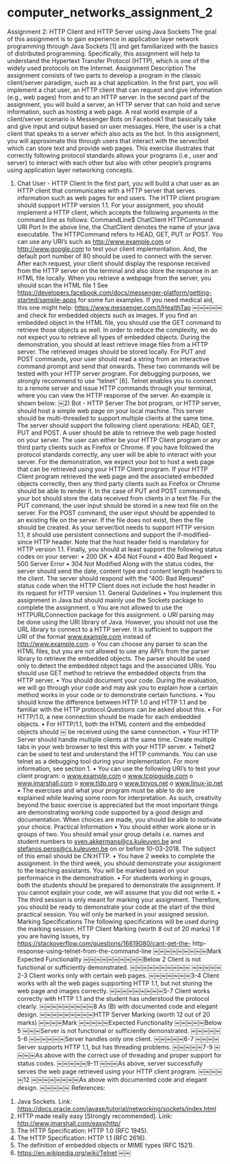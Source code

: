 # computer_networks_assignment_2
Assignment 2: HTTP Client and HTTP Server using Java Sockets
The goal of this assignment is to gain experience in application layer network programming through Java Sockets [1] and get familiarized with the basics of distributed programming. Specifically, this assignment will help to understand the Hypertext Transfer Protocol (HTTP), which is one of the widely used protocols on the Internet.
Assignment Description
The assignment consists of two parts to develop a program in the classic client/server paradigm, such as a chat application. In the first part, you will implement a chat user, an HTTP client that can request and give information (e.g., web pages) from and to an HTTP server. In the second part of the assignment, you will build a server, an HTTP server that can hold and serve information, such as hosting a web page.
A real world example of a client/server scenario is Messenger Bots on Facebook1 that basically take and give input and output based on user messages. Here, the user is a chat client that speaks to a server which also acts as the bot.
In this assignment, you will approximate this through users that interact with the server/bot which can store text and provide web pages.
This exercise illustrates that correctly following protocol standards allows your programs (i.e., user and server) to interact with each other but also with other people’s programs using application layer networking concepts.
1) Chat User - HTTP Client
In the first part, you will build a chat user as an HTTP client that communicates with a HTTP server that serves information such as web pages for end users. The HTTP client program should support HTTP version 1.1. For your assignment, you should implement a HTTP client, which accepts the following arguments in the command line as follows:
CommandLine$ ChatClient HTTPCommand URI Port
In the above line, the ChatClient denotes the name of your java executable. The HTTPCommand refers to HEAD, GET, PUT or POST. You can use any URI’s such as http://www.example.com or http://www.google.com to test your client implementation. And, the default port number of 80 should be used to connect with the server.
After each request, your client should display the response received from the HTTP server on the terminal and also store the response in an HTML file locally. When you retrieve a webpage from the server, you should scan the HTML file
1 See https://developers.facebook.com/docs/messenger-platform/getting-started/sample-apps for some fun examples. If you need medical aid, this one might help: https://www.messenger.com/t/HealthTap
￼￼￼￼￼
and check for embedded objects such as images. If you find an embedded object in the HTML file, you should use the GET command to retrieve those objects as well. In order to reduce the complexity, we do not expect you to retrieve all types of embedded objects. During the demonstration, you should at least retrieve image files from a HTTP server. The retrieved images should be stored locally.
For PUT and POST commands, your user should read a string from an interactive command prompt and send that onwards. These two commands will be tested with your HTTP server program.
For debugging purposes, we strongly recommend to use “telnet” [6]. Telnet enables you to connect to a remote server and issue HTTP commands through your terminal, where you can view the HTTP response of the server. An example is shown below:
￼2) Bot - HTTP Server
The bot program, or HTTP server, should host a simple web page on your local machine. This server should be multi-threaded to support multiple clients at the same time. The server should support the following client operations: HEAD, GET, PUT and POST.
A user should be able to retrieve the web page hosted on your server. The user can either be your HTTP Client program or any third party clients such as Firefox or Chrome. If you have followed the protocol standards correctly, any user will be able to interact with your server.
For the demonstration, we expect your bot to host a web page that can be retrieved using your HTTP Client program. If your HTTP Client program
retrieved the web page and the associated embedded objects correctly, then any third party clients such as Firefox or Chrome should be able to render it.
In the case of PUT and POST commands, your bot should store the data received from clients in a text file.
For the PUT command, the user input should be stored in a new text file on the server.
For the POST command, the user input should be appended to an existing file on the server. If the file does not exist, then the file should be created.
As your server/bot needs to support HTTP version 1.1, it should use persistent connections and support the if-modified-since HTTP header. Note that the host header field is mandatory for HTTP version 1.1.
Finally, you should at least support the following status codes on your server:
• 200 OK
• 404 Not Found
• 400 Bad Request
• 500 Server Error
• 304 Not Modified
Along with the status codes, the server should send the date, content type and content length headers to the client.
The server should respond with the “400: Bad Request” status code when the HTTP Client does not include the host header in its request for HTTP version 1.1.
General Guidelines
• You implement this assignment in Java but should mainly use the Sockets package to complete the assignment.
o You are not allowed to use the HTTPURLConnection package for this assignment.
o URI parsing may be done using the URI library of Java. However, you should not use the URL library to connect to a HTTP server. It is sufficient to support the URI of the format www.example.com instead of http://www.example.com.
o You can choose any parser to scan the HTML files, but you are not allowed to use any API’s from the parser library to retrieve the embedded objects. The parser should be used only to detect the embedded object tags and the associated URIs. You should use GET method to retrieve the embedded objects from the HTTP server.
• You should document your code. During the evaluation, we will go through your code and may ask you to explain how a certain method works in your code or to demonstrate certain functions.
• You should know the difference between HTTP 1.0 and HTTP 1.1 and be familiar with the HTTP protocol.Questions can be asked about this.
• For HTTP/1.0, a new connection should be made for each embedded objects.
• For HTTP/1.1, both the HTML content and the embedded objects should
￼
be received using the same connection.
• Your HTTP Server should handle multiple clients at the same time. Create
multiple tabs in your web browser to test this with your HTTP server.
• Telnet2 can be used to test and understand the HTTP commands. You can use telnet as a debugging tool during your implementation. For more information, see section 1.
• You can use the following URI’s to test your client program:
o www.example.com
o www.tcpipguide.com o www.jmarshall.com o www.tldp.org
o www.tinyos.net
o www.linux-ip.net
• The exercises and what your program must be able to do are explained while
leaving some room for interpretation. As such, creativity beyond the basic exercise is appreciated but the most important things are demonstrating working code supported by a good design and documentation. When choices are made, you should be able to motivate your choice.
Practical Information
• You should either work alone or in groups of two. You should email your group details i.e. names and student numbers to sven.akkermans@cs.kuleuven.be and stefanos.peros@cs.kuleuven.be on or before 10-03-2018. The subject of this email should be CN:HTTP.
• You have 2 weeks to complete the assignment. In the third week, you should demonstrate your assignment to the teaching assistants. You will be marked based on your performance in the demonstration.
• For students working in groups, both the students should be prepared to demonstrate the assignment. If you cannot explain your code, we will assume that you did not write it.
• The third session is only meant for marking your assignment. Therefore, you should be ready to demonstrate your code at the start of the third practical session. You will only be marked in your assigned session.
Marking Specifications
The following specifications will be used during the marking session.
HTTP Client Marking (worth 8 out of 20 marks)
1 If you are having issues, try https://stackoverflow.com/questions/16619080/cant-get-the- http-response-using-telnet-from-the-command-line
￼￼￼￼￼￼￼￼￼Mark
Expected Functionality
￼￼￼￼￼￼￼￼￼￼Below 2
Client is not functional or sufficiently demonstrated.
￼￼￼￼￼￼￼￼￼￼
￼￼￼￼￼2-3
Client works only with certain web pages.
￼￼￼￼￼￼￼3-4
Client works with all the web pages supporting HTTP 1.1, but not storing the web page and images correctly.
￼￼￼￼￼￼￼￼￼5-7
Client works correctly with HTTP 1.1 and the student has understood the protocol clearly.
￼￼￼￼￼￼￼￼￼8
As (B) with documented code and elegant design.
￼￼￼￼￼￼￼￼￼HTTP Server Marking (worth 12 out of 20 marks)
￼￼￼￼Mark
￼￼￼￼￼Expected Functionality
￼￼￼￼￼Below 5
￼￼￼Server is not functional or sufficiently demonstrated.
￼￼￼￼￼5-6
￼￼￼￼￼￼Server handles only one client.
￼￼￼￼￼6-7
￼￼￼￼Server supports HTTP 1.1, but has threading problems.
￼￼￼￼￼7-9
￼￼￼￼As above with the correct use of threading and proper support for status codes.
￼￼￼￼￼9-11
￼￼￼As above, server successfully serves the web page retrieved using your HTTP client program.
￼￼￼￼￼12
￼￼￼￼￼￼￼￼As above with documented code and elegant design.
￼￼￼￼￼
References:
1. Java Sockets. Link:
https://docs.oracle.com/javase/tutorial/networking/sockets/index.html
2. HTTP made really easy [Strongly recommended]. Link: http://www.jmarshall.com/easy/http/
3. The HTTP Specification: HTTP 1.0 (RFC 1945).
4. The HTTP Specification: HTTP 1.1 (RFC 2616).
5. The definition of embedded objects or MIME types (RFC 1521).
6. https://en.wikipedia.org/wiki/Telnet
￼￼